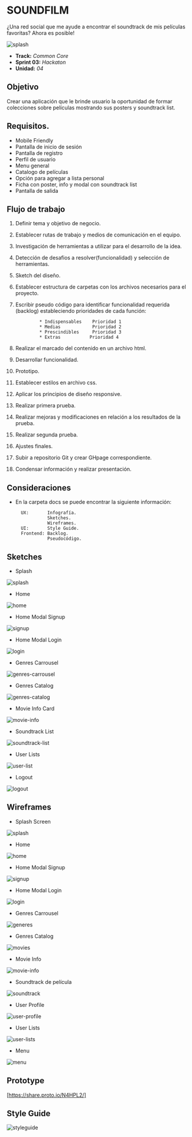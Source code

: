 # SOUNDFILM

¿Una red social que me ayude a encontrar el soundtrack de mis películas favoritas? Ahora es posible!

![splash](docs/ux/wireframes/splash.png)

* **Track:** _Common Core_
* **Sprint 03:**  _Hackaton_
* **Unidad:** _04_ 

## Objetivo
Crear una aplicación que le brinde usuario la oportunidad de formar colecciones sobre películas mostrando sus posters y soundtrack list.

## Requisitos.

* Mobile Friendly
* Pantalla de inicio de sesión
* Pantalla de registro
* Perfil de usuario
* Menu general
* Catalogo de películas
* Opción para agregar a lista personal
* Ficha con poster, info y modal con soundtrack list
* Pantalla de salida


## Flujo de trabajo

1. Definir tema y objetivo de negocio.

2. Establecer rutas de trabajo y medios de comunicación en el equipo.

3. Investigación de herramientas a utilizar para el desarrollo de la idea.

4. Detección de desafios a resolver(funcionalidad) y selección de herramientas.

5. Sketch del diseño.

6. Establecer estructura de carpetas con los archivos necesarios para el proyecto.

7. Escribir pseudo código para identificar funcionalidad requerida (backlog) estableciendo prioridades de cada función:

				* Indispensables	Prioridad 1
				* Medias			Prioridad 2
				* Prescindibles     Prioridad 3
				* Extras 		   Prioridad 4

8. Realizar el marcado del contenido en un archivo html.

9. Desarrollar funcionalidad.

10. Prototipo.

11. Establecer estilos en archivo css.

12. Aplicar los principios de diseño responsive.

13. Realizar primera prueba.

14. Realizar mejoras y modificaciones en relación a los resultados de la prueba.

15. Realizar segunda prueba.

16. Ajustes finales.

17. Subir a repositorio Git y crear GHpage correspondiente.

18. Condensar información y realizar presentación.

## Consideraciones


* En la carpeta docs se puede encontrar la siguiente información:

        UX:       Infografía.
                  Sketches.
                  Wireframes.
        UI:       Style Guide.
        Frontend: Backlog.   
                  Pseudocódigo.


## Sketches

* Splash

![splash](docs/ux/sketches/Splash.png)

* Home

![home](docs/ux/sketches/Home.png)

* Home Modal Signup

![signup](docs/ux/sketches/Home-Modal-SignUp.png)

* Home Modal Login

![login](docs/ux/sketches/Home-Modal-Login.png)

* Genres Carrousel

![genres-carrousel](docs/ux/sketches/Genres-Carrousel.png)

* Genres Catalog

![genres-catalog](docs/ux/sketches/Genres.png)

* Movie Info Card

![movie-info](docs/ux/sketches/Movie-Info-Card-Modal.png)

* Soundtrack List

![soundtrack-list](docs/ux/sketches/Movie-Info-Card-Modal.png)

* User Lists

![user-list](docs/ux/sketches/User-Lists.png)

* Logout

![logout](docs/ux/sketches/Logout.png)


## Wireframes

* Splash Screen

![splash](docs/ux/wireframes/splash.png)

* Home

![home](docs/ux/wireframes/home.png)

* Home Modal Signup

![signup](docs/ux/wireframes/signup.png)

* Home Modal Login

![login](docs/ux/wireframes/login.png)

* Genres Carrousel

![generes](docs/ux/wireframes/genres.png)

* Genres Catalog

![movies](docs/ux/wireframes/movies.png)

* Movie Info

![movie-info](docs/ux/wireframes/movie.png)

* Soundtrack de película

![soundtrack](docs/ux/wireframes/soundtrack.png)

* User Profile

![user-profile](docs/ux/wireframes/user-profile.png)

* User Lists

![user-lists](docs/ux/wireframes/user-lists.png)

* Menu

![menu](docs/ux/wireframes/menu.png)

## Prototype
[https://share.proto.io/N4HPL2/]

## Style Guide

![styleguide](docs/ui/SFstyleguide.png)
